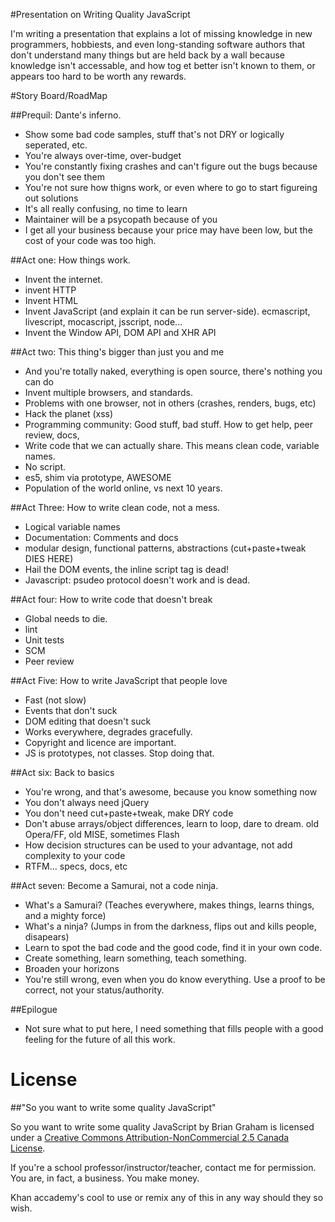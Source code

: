 #Presentation on Writing Quality JavaScript

I'm writing a presentation that explains a lot of missing knowledge in new programmers, hobbiests, and even long-standing 
software authors that don't understand many things but are held back by a wall because knowledge isn't accessable,
and how tog et better isn't known to them, or appears too hard to be worth any rewards.


#Story Board/RoadMap

##Prequil: Dante's inferno.
- Show some bad code samples, stuff that's not DRY or logically seperated, etc.
- You're always over-time, over-budget
- You're constantly fixing crashes and can't figure out the bugs because you don't see them
- You're not sure how thigns work, or even where to go to start figureing out solutions
- It's all really confusing, no time to learn
- Maintainer will be a psycopath because of you
- I get all your business because your price may have been low, but the cost of your code was too high.

##Act one: How things work.
- Invent the internet.
- invent HTTP
- Invent HTML
- Invent JavaScript (and explain it can be run server-side). ecmascript, livescript, mocascript, jsscript, node...
- Invent the Window API, DOM API and XHR API

##Act two: This thing's bigger than just you and me
- And you're totally naked, everything is open source, there's nothing you can do
- Invent multiple browsers, and standards.
- Problems with one browser, not in others (crashes, renders, bugs, etc)
- Hack the planet (xss)
- Programming community: Good stuff, bad stuff. How to get help, peer review, docs, 
- Write code that we can actually share. This means clean code, variable names.
- No script.
- es5, shim via prototype, AWESOME
- Population of the world online, vs next 10 years.

##Act Three: How to write clean code, not a mess.
- Logical variable names
- Documentation: Comments and docs
- modular design, functional patterns, abstractions (cut+paste+tweak DIES HERE)
- Hail the DOM events, the inline script tag is dead!
- Javascript: psudeo protocol doesn't work and is dead.

##Act four: How to write code that doesn't break
- Global needs to die.
- lint
- Unit tests
- SCM
- Peer review

##Act Five: How to write JavaScript that people love
- Fast (not slow)
- Events that don't suck
- DOM editing that doesn't suck
- Works everywhere, degrades gracefully.
- Copyright and licence are important.
- JS is prototypes, not classes. Stop doing that.

##Act six: Back to basics
- You're wrong, and that's awesome, because you know something now
- You don't always need jQuery
- You don't need cut+paste+tweak, make DRY code
- Don't abuse arrays/object differences, learn to loop, dare to dream. old Opera/FF, old MISE, sometimes Flash
- How decision structures can be used to your advantage, not add complexity to your code
- RTFM... specs, docs, etc

##Act seven: Become a Samurai, not a code ninja.
- What's a Samurai? (Teaches everywhere, makes things, learns things, and a mighty force)
- What's a ninja? (Jumps in from the darkness, flips out and kills people, disapears)
- Learn to spot the bad code and the good code, find it in your own code.
- Create something, learn something, teach something.
- Broaden your horizons
- You're still wrong, even when you do know everything. Use a proof to be correct, not your status/authority.

##Epilogue
- Not sure what to put here, I need something that fills people with a good feeling for the future of all this work.


# License

##"So you want to write some quality JavaScript"

So you want to write some quality JavaScript by Brian Graham is licensed under a [Creative Commons Attribution-NonCommercial 2.5 Canada License](http://creativecommons.org/licenses/by-nc/2.5/ca/).

If you're a school professor/instructor/teacher, contact me for permission. You are, in fact, a business. You make money.

Khan accademy's cool to use or remix any of this in any way should they so wish.
